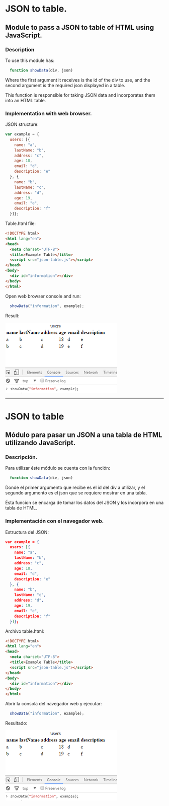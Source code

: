 # JSON to table.
## Module to pass a JSON to table of HTML using JavaScript.

### Description
To use this module has:
~~~javascript
  function showData(div, json)
~~~
Where the first argument it receives is the id of the div to use, and the second argument is the required json displayed in a table.

This function is responsible for taking JSON data and incorporates them into an HTML table.

### Implementation with web browser.
JSON structure:
~~~javascript
var example = {
  users: [{
    name: "a",
    lastName: "b",
    address: "c",
    age: 18,
    email: "d",
    description: "e"
  }, {
    name: "b",
    lastName: "c",
    address: "d",
    age: 19,
    email: "e",
    description: "f"
  }]};
~~~
Table.html file:
~~~html
<!DOCTYPE html>
<html lang="en">
<head>
  <meta charset="UTF-8">
  <title>Example Table</title>
  <script src="json-table.js"></script>
</head>
<body>
  <div id="information"></div>
</body>
</html>
~~~
Open web browser console and run:
~~~javascript
  showData("information", example);
~~~
Result:

![Resultado](img/demo.PNG "Resultado")

---

# JSON to table
## Módulo para pasar un JSON a una tabla de HTML utilizando JavaScript.

### Descripción.
Para utilizar éste módulo se cuenta con la función:

~~~javascript
  function showData(div, json)
~~~
Donde el primer argumento que recibe es el id del div a utilizar, y el segundo argumento es el json que se requiere mostrar en una tabla.

Ésta funcion se encarga de tomar los datos del JSON y los incorpora en una tabla de HTML.

### Implementación con el navegador web.
Estructura del JSON:
~~~json
var example = {
  users: [{
    name: "a",
    lastName: "b",
    address: "c",
    age: 18,
    email: "d",
    description: "e"
  }, {
    name: "b",
    lastName: "c",
    address: "d",
    age: 19,
    email: "e",
    description: "f"
  }]};
~~~
Archivo table.html:
~~~html
<!DOCTYPE html>
<html lang="en">
<head>
  <meta charset="UTF-8">
  <title>Example Table</title>
  <script src="json-table.js"></script>
</head>
<body>
  <div id="information"></div>
</body>
</html>
~~~
Abrir la consola del navegador web y ejecutar:
~~~javascript
  showData("information", example);
~~~
Resultado:

![Resultado](img/demo.PNG "Resultado")
